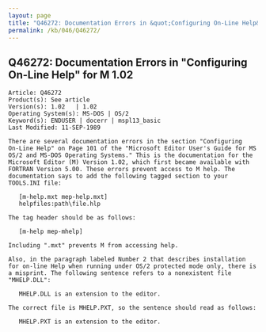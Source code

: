 ```yaml
---
layout: page
title: "Q46272: Documentation Errors in &quot;Configuring On-Line Help&quot; for M 1.02"
permalink: /kb/046/Q46272/
---
```


## Q46272: Documentation Errors in &quot;Configuring On-Line Help&quot; for M 1.02

	Article: Q46272
	Product(s): See article
	Version(s): 1.02   | 1.02
	Operating System(s): MS-DOS | OS/2
	Keyword(s): ENDUSER | docerr | mspl13_basic
	Last Modified: 11-SEP-1989
	
	There are several documentation errors in the section "Configuring
	On-Line Help" on Page 101 of the "Microsoft Editor User's Guide for MS
	OS/2 and MS-DOS Operating Systems." This is the documentation for the
	Microsoft Editor (M) Version 1.02, which first became available with
	FORTRAN Version 5.00. These errors prevent access to M help. The
	documentation says to add the following tagged section to your
	TOOLS.INI file:
	
	   [m-help.mxt mep-help.mxt]
	   helpfiles:path\file.hlp
	
	The tag header should be as follows:
	
	   [m-help mep-mhelp]
	
	Including ".mxt" prevents M from accessing help.
	
	Also, in the paragraph labeled Number 2 that describes installation
	for on-line Help when running under OS/2 protected mode only, there is
	a misprint. The following sentence refers to a nonexistent file
	"MHELP.DLL":
	
	   MHELP.DLL is an extension to the editor.
	
	The correct file is MHELP.PXT, so the sentence should read as follows:
	
	   MHELP.PXT is an extension to the editor.
